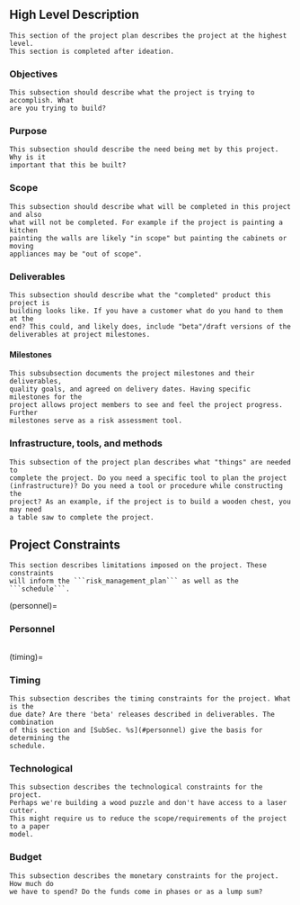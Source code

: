 ## High Level Description

```{note}
This section of the project plan describes the project at the highest level.
This section is completed after ideation.
```

### Objectives

```{note}
This subsection should describe what the project is trying to accomplish. What
are you trying to build?
```

### Purpose

```{note}
This subsection should describe the need being met by this project. Why is it
important that this be built?
```

### Scope

```{note}
This subsection should describe what will be completed in this project and also
what will not be completed. For example if the project is painting a kitchen
painting the walls are likely "in scope" but painting the cabinets or moving
appliances may be "out of scope".
```

### Deliverables

```{note}
This subsection should describe what the "completed" product this project is
building looks like. If you have a customer what do you hand to them at the
end? This could, and likely does, include "beta"/draft versions of the
deliverables at project milestones.
```

#### Milestones

```{note}
This subsubsection documents the project milestones and their deliverables,
quality goals, and agreed on delivery dates. Having specific milestones for the
project allows project members to see and feel the project progress. Further
milestones serve as a risk assessment tool.
```

### Infrastructure, tools, and methods

```{note}
This subsection of the project plan describes what "things" are needed to
complete the project. Do you need a specific tool to plan the project
(infrastructure)? Do you need a tool or procedure while constructing the
project? As an example, if the project is to build a wooden chest, you may need
a table saw to complete the project.
```

## Project Constraints

````{note}
This section describes limitations imposed on the project. These constraints
will inform the ```risk_management_plan``` as well as the ```schedule```.
````

(personnel)=

### Personnel

```{include} ./personnel_table.md

```

(timing)=

### Timing

```{note}
This subsection describes the timing constraints for the project. What is the
due date? Are there 'beta' releases described in deliverables. The combination
of this section and [SubSec. %s](#personnel) give the basis for determining the
schedule.
```

### Technological

```{note}
This subsection describes the technological constraints for the project.
Perhaps we're building a wood puzzle and don't have access to a laser cutter.
This might require us to reduce the scope/requirements of the project to a paper
model.
```

### Budget

```{note}
This subsection describes the monetary constraints for the project. How much do
we have to spend? Do the funds come in phases or as a lump sum?
```

